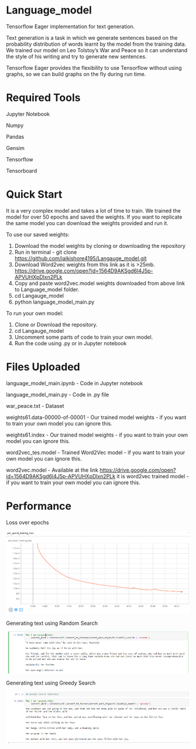 # Language_model
Tensorflow Eager implementation for text generation.

Text generation is a task in which we generate sentences based on the probability distribution of words learnt by the model from the training data. We trained our model on Leo Tolstoy’s War and Peace so it can understand the style of his writing and try to generate new sentences.

Tensorflow Eager provides the flexibility to use Tensorflow without using graphs, so we can build graphs on the fly during run time. 

# Required Tools

Jupyter Notebook

Numpy

Pandas

Gensim

Tensorflow

Tensorboard

# Quick Start

It is a very complex model and takes a lot of time to train. We trained the model for over 50 epochs and saved the weights. If you want to replicate the same model you can download the weights provided and run it.

To use our saved weights:

1. Download the model weights by cloning or downloading the repository
2. Run in terminal - git clone https://github.com/jaikishore4195/Langauge_model.git
2. Download Word2vec weights from this link as it is >25mb. https://drive.google.com/open?id=1564D9AKSgd6l4J5p-APVUHXpDlxn2PLk
3. Copy and paste word2vec.model weights downloaded from above link to Language_model folder.
4. cd Langauge_model
5. python language_model_main.py

To run your own model:

1. Clone or Download the repository.
2. cd Langauge_model
3. Uncomment some parts of code to train your own model.
4. Run the code using .py or in Jupyter notebook

# Files Uploaded

language_model_main.ipynb - Code in Jupyter notebook

language_model_main.py - Code in .py file

war_peace.txt - Dataset

weights61.data-00000-of-00001 - Our trained model weights - if you want to train your own model you can ignore this.

weights61.index - Our trained model weights - if you want to train your own model you can ignore this.

word2vec_tes.model - Trained Word2Vec model - if you want to train your own model you can ignore this.

word2vec.model - Available at the link https://drive.google.com/open?id=1564D9AKSgd6l4J5p-APVUHXpDlxn2PLk it is word2vec trained model - if you want to train your own model you can ignore this.


# Performance

Loss over epochs

![](Images/Loss.png)

Generating text using Random Search

![](Images/predicted_text.png)

Generating text using Greedy Search

![](Images/predicted_text2.png)



